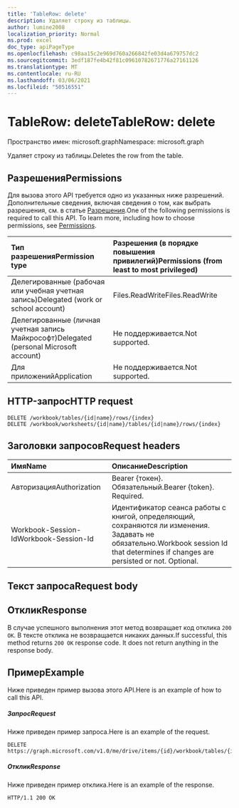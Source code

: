 ```yaml
---
title: 'TableRow: delete'
description: Удаляет строку из таблицы.
author: lumine2008
localization_priority: Normal
ms.prod: excel
doc_type: apiPageType
ms.openlocfilehash: c98aa15c2e969d760a266842fe03d4a679757dc2
ms.sourcegitcommit: 3edf187fe4b42f81c09610782671776a27161126
ms.translationtype: MT
ms.contentlocale: ru-RU
ms.lasthandoff: 03/06/2021
ms.locfileid: "50516551"
---
```

# <a name="tablerow-delete"></a><span data-ttu-id="3e4aa-103">TableRow: delete</span><span class="sxs-lookup"><span data-stu-id="3e4aa-103">TableRow: delete</span></span>

<span data-ttu-id="3e4aa-104">Пространство имен: microsoft.graph</span><span class="sxs-lookup"><span data-stu-id="3e4aa-104">Namespace: microsoft.graph</span></span>

<span data-ttu-id="3e4aa-105">Удаляет строку из таблицы.</span><span class="sxs-lookup"><span data-stu-id="3e4aa-105">Deletes the row from the table.</span></span>
## <a name="permissions"></a><span data-ttu-id="3e4aa-106">Разрешения</span><span class="sxs-lookup"><span data-stu-id="3e4aa-106">Permissions</span></span>
<span data-ttu-id="3e4aa-p101">Для вызова этого API требуется одно из указанных ниже разрешений. Дополнительные сведения, включая сведения о том, как выбрать разрешения, см. в статье [Разрешения](/graph/permissions-reference).</span><span class="sxs-lookup"><span data-stu-id="3e4aa-p101">One of the following permissions is required to call this API. To learn more, including how to choose permissions, see [Permissions](/graph/permissions-reference).</span></span>

|<span data-ttu-id="3e4aa-109">Тип разрешения</span><span class="sxs-lookup"><span data-stu-id="3e4aa-109">Permission type</span></span>      | <span data-ttu-id="3e4aa-110">Разрешения (в порядке повышения привилегий)</span><span class="sxs-lookup"><span data-stu-id="3e4aa-110">Permissions (from least to most privileged)</span></span>              |
|:--------------------|:---------------------------------------------------------|
|<span data-ttu-id="3e4aa-111">Делегированные (рабочая или учебная учетная запись)</span><span class="sxs-lookup"><span data-stu-id="3e4aa-111">Delegated (work or school account)</span></span> | <span data-ttu-id="3e4aa-112">Files.ReadWrite</span><span class="sxs-lookup"><span data-stu-id="3e4aa-112">Files.ReadWrite</span></span>    |
|<span data-ttu-id="3e4aa-113">Делегированные (личная учетная запись Майкрософт)</span><span class="sxs-lookup"><span data-stu-id="3e4aa-113">Delegated (personal Microsoft account)</span></span> | <span data-ttu-id="3e4aa-114">Не поддерживается.</span><span class="sxs-lookup"><span data-stu-id="3e4aa-114">Not supported.</span></span>    |
|<span data-ttu-id="3e4aa-115">Для приложений</span><span class="sxs-lookup"><span data-stu-id="3e4aa-115">Application</span></span> | <span data-ttu-id="3e4aa-116">Не поддерживается.</span><span class="sxs-lookup"><span data-stu-id="3e4aa-116">Not supported.</span></span> |

## <a name="http-request"></a><span data-ttu-id="3e4aa-117">HTTP-запрос</span><span class="sxs-lookup"><span data-stu-id="3e4aa-117">HTTP request</span></span>
<!-- { "blockType": "ignored" } -->
```http
DELETE /workbook/tables/{id|name}/rows/{index}
DELETE /workbook/worksheets/{id|name}/tables/{id|name}/rows/{index}

```
## <a name="request-headers"></a><span data-ttu-id="3e4aa-118">Заголовки запросов</span><span class="sxs-lookup"><span data-stu-id="3e4aa-118">Request headers</span></span>
| <span data-ttu-id="3e4aa-119">Имя</span><span class="sxs-lookup"><span data-stu-id="3e4aa-119">Name</span></span>       | <span data-ttu-id="3e4aa-120">Описание</span><span class="sxs-lookup"><span data-stu-id="3e4aa-120">Description</span></span>|
|:---------------|:----------|
| <span data-ttu-id="3e4aa-121">Авторизация</span><span class="sxs-lookup"><span data-stu-id="3e4aa-121">Authorization</span></span>  | <span data-ttu-id="3e4aa-p102">Bearer {токен}. Обязательный.</span><span class="sxs-lookup"><span data-stu-id="3e4aa-p102">Bearer {token}. Required.</span></span> |
| <span data-ttu-id="3e4aa-124">Workbook-Session-Id</span><span class="sxs-lookup"><span data-stu-id="3e4aa-124">Workbook-Session-Id</span></span>  | <span data-ttu-id="3e4aa-p103">Идентификатор сеанса работы с книгой, определяющий, сохраняются ли изменения. Задавать не обязательно.</span><span class="sxs-lookup"><span data-stu-id="3e4aa-p103">Workbook session Id that determines if changes are persisted or not. Optional.</span></span>|

## <a name="request-body"></a><span data-ttu-id="3e4aa-127">Текст запроса</span><span class="sxs-lookup"><span data-stu-id="3e4aa-127">Request body</span></span>

## <a name="response"></a><span data-ttu-id="3e4aa-128">Отклик</span><span class="sxs-lookup"><span data-stu-id="3e4aa-128">Response</span></span>

<span data-ttu-id="3e4aa-p104">В случае успешного выполнения этот метод возвращает код отклика `200 OK`. В тексте отклика не возвращается никаких данных.</span><span class="sxs-lookup"><span data-stu-id="3e4aa-p104">If successful, this method returns `200 OK` response code. It does not return anything in the response body.</span></span>

## <a name="example"></a><span data-ttu-id="3e4aa-131">Пример</span><span class="sxs-lookup"><span data-stu-id="3e4aa-131">Example</span></span>
<span data-ttu-id="3e4aa-132">Ниже приведен пример вызова этого API.</span><span class="sxs-lookup"><span data-stu-id="3e4aa-132">Here is an example of how to call this API.</span></span>
##### <a name="request"></a><span data-ttu-id="3e4aa-133">Запрос</span><span class="sxs-lookup"><span data-stu-id="3e4aa-133">Request</span></span>
<span data-ttu-id="3e4aa-134">Ниже приведен пример запроса.</span><span class="sxs-lookup"><span data-stu-id="3e4aa-134">Here is an example of the request.</span></span>
<!-- {
  "blockType": "request",
  "name": "tablerow_delete"
}-->
```http
DELETE https://graph.microsoft.com/v1.0/me/drive/items/{id}/workbook/tables/{id|name}/rows/{index}
```

##### <a name="response"></a><span data-ttu-id="3e4aa-135">Отклик</span><span class="sxs-lookup"><span data-stu-id="3e4aa-135">Response</span></span>
<span data-ttu-id="3e4aa-136">Ниже приведен пример отклика.</span><span class="sxs-lookup"><span data-stu-id="3e4aa-136">Here is an example of the response.</span></span> 
<!-- {
  "blockType": "response",
  "truncated": true
} -->
```http
HTTP/1.1 200 OK
```

<!-- uuid: 8fcb5dbc-d5aa-4681-8e31-b001d5168d79
2015-10-25 14:57:30 UTC -->
<!-- {
  "type": "#page.annotation",
  "description": "TableRow: delete",
  "keywords": "",
  "section": "documentation",
  "tocPath": ""
}-->

